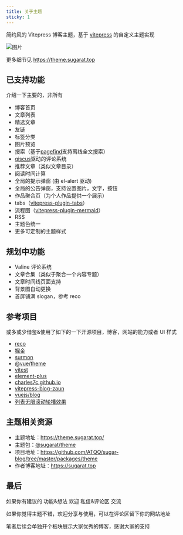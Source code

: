 ```yaml
---
title: 关于主题
sticky: 1
---
```


简约风的 Vitepress 博客主题，基于 [vitepress](https://vitepress.dev/) 的自定义主题实现

![图片](https://img.cdn.sugarat.top/mdImg/MTY3MzE3MDUxOTMwMw==673170519303)

更多细节见 https://theme.sugarat.top

## 已支持功能

介绍一下主要的，非所有

- 博客首页
- 文章列表
- 精选文章
- 友链
- 标签分类
- 图片预览
- 搜索（基于[pagefind](https://github.com/cloudcannon/pagefind)支持离线全文搜索）
- [giscus](https://giscus.app/zh-CN)驱动的评论系统
- 推荐文章（类似文章目录）
- 阅读时间计算
- 全局的提示弹窗 (由 el-alert 驱动)
- 全局的公告弹窗，支持设置图片，文字，按钮
- 作品聚合页（为个人作品提供一个展示）
- tabs（[vitepress-plugin-tabs](https://vitepress-plugins.sapphi.red/tabs/)）
- 流程图（[vitepress-plugin-mermaid](https://github.com/emersonbottero/vitepress-plugin-mermaid#readme)）
- RSS
- 主题色统一
- 更多可定制的主题样式

## 规划中功能

- Valine 评论系统
- 文章合集（类似于聚合一个内容专题）
- 文章时间线页面支持
- 背景图自动更换
- 首屏铺满 slogan，参考 reco

## 参考项目

或多或少借鉴&使用了如下的一下开源项目，博客，网站的能力或者 UI 样式

- [reco](https://vuepress-theme-reco.recoluan.com/)
- [掘金](https://juejin.cn/)
- [surmon](https://surmon.me/)
- [@vue/theme](https://github.com/vuejs/theme)
- [vitest](https://vitest.dev/)
- [element-plus](https://element-plus.gitee.io/zh-CN/)
- [charles7c.github.io](https://github.com/Charles7c/charles7c.github.io)
- [vitepress-blog-zaun](https://github.com/clark-cui/vitepress-blog-zaun)
- [vuejs/blog](https://github.com/vuejs/blog/tree/main)
- [列表无限滚动轮播效果](https://code.juejin.cn/pen/7145007064350195748)

## 主题相关资源

- 主题地址：https://theme.sugarat.top/
- 主题包：[@sugarat/theme](https://www.npmjs.com/package/@sugarat/theme)
- 项目地址：https://github.com/ATQQ/sugar-blog/tree/master/packages/theme
- 作者博客地址：https://sugarat.top

## 最后

如果你有建议的 功能&想法 欢迎 私信&评论区 交流

如果你觉得主题不错，欢迎分享与使用，可以在评论区留下你的网站地址

笔者后续会单独开个板块展示大家优秀的博客，感谢大家的支持
